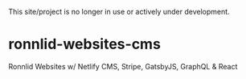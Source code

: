 This site/project is no longer in use or actively under development.

# ronnlid-websites-cms
Ronnlid Websites w/ Netlify CMS, Stripe, GatsbyJS, GraphQL &amp; React
